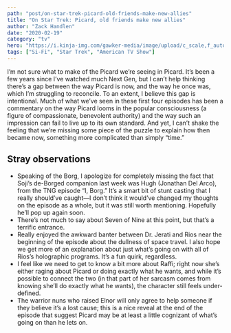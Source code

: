 ```yaml
---
path: "post/on-star-trek-picard-old-friends-make-new-allies"
title: "On Star Trek: Picard, old friends make new allies"
author: "Zack Handlen"
date: "2020-02-19"
category: "tv"
hero: "https://i.kinja-img.com/gawker-media/image/upload/c_scale,f_auto,fl_progressive,q_80,w_1600/ttdlrdmrd6aa22qfalto.jpg"
tags: ["Si-Fi", "Star Trek", "American TV Show"]
---
```


I’m not sure what to make of the Picard we’re seeing in Picard. It’s been a few years since I’ve watched much Next Gen, but I can’t help thinking there’s a gap between the way Picard is now, and the way he once was, which I’m struggling to reconcile. To an extent, I believe this gap is intentional. Much of what we’ve seen in these first four episodes has been a commentary on the way Picard looms in the popular consciousness (a figure of compassionate, benevolent authority) and the way such an impression can fail to live up to its own standard. And yet, I can’t shake the feeling that we’re missing some piece of the puzzle to explain how then became now, something more complicated than simply “time.”

## Stray observations

- Speaking of the Borg, I apologize for completely missing the fact that Soji’s de-Borged companion last week was Hugh (Jonathan Del Arco), from the TNG episode “I, Borg.” It’s a smart bit of stunt casting that I really should’ve caught—I don’t think it would’ve changed my thoughts on the episode as a whole, but it was still worth mentioning. Hopefully he’ll pop up again soon.
- There’s not much to say about Seven of Nine at this point, but that’s a terrific entrance.
- Really enjoyed the awkward banter between Dr. Jerati and Rios near the beginning of the episode about the dullness of space travel. I also hope we get more of an explanation about just what’s going on with all of Rios’s holographic programs. It’s a fun quirk, regardless.
- I feel like we need to get to know a bit more about Raffi; right now she’s either raging about Picard or doing exactly what he wants, and while it’s possible to connect the two (in that part of her sarcasm comes from knowing she’ll do exactly what he wants), the character still feels under-defined.
- The warrior nuns who raised Elnor will only agree to help someone if they believe it’s a lost cause; this is a nice reveal at the end of the episode that suggest Picard may be at least a little cognizant of what’s going on than he lets on.

